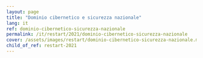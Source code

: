 ```yaml
---
layout: page
title: "Dominio cibernetico e sicurezza nazionale"
lang: it
ref: dominio-cibernetico-sicurezza-nazionale
permalink: /it/restart/2021/dominio-cibernetico-sicurezza-nazionale
cover: /assets/images/restart/dominio-cibernetico-sicurezza-nazionale.md
child_of_ref: restart-2021
---
```

